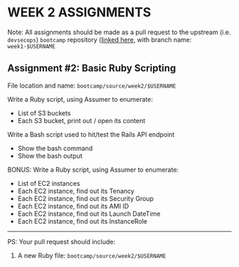 # WEEK 2 ASSIGNMENTS

Note: All assignments should be made as a pull request to the upstream (i.e. `devsecops`) `bootcamp` repository ([linked here](https://github.com/devsecops/bootcamp), with branch name: `week1-$USERNAME`

## Assignment \#2: Basic Ruby Scripting
File location and name: `bootcamp/source/week2/$USERNAME`

Write a Ruby script, using Assumer to enumerate:
  - List of S3 buckets
  - Each S3 bucket, print out / open its content

Write a Bash script used to hit/test the Rails API endpoint
  - Show the bash command
  - Show the bash output

BONUS:
Write a Ruby script, using Assumer to enumerate:
  - List of EC2 instances
  - Each EC2 instance, find out its Tenancy
  - Each EC2 instance, find out its Security Group
  - Each EC2 instance, find out its AMI ID
  - Each EC2 instance, find out its Launch DateTime
  - Each EC2 instance, find out its InstanceRole
-----
PS: Your pull request should include:

1. A new Ruby file: `bootcamp/source/week2/$USERNAME`
